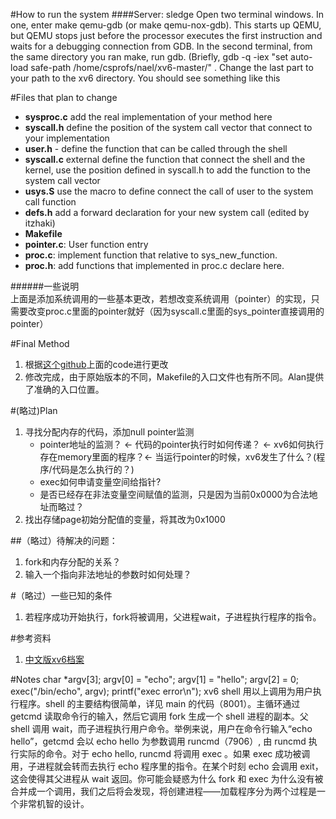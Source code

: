 #How to run the system
####Server: sledge
Open two terminal windows. In one, enter make qemu-gdb (or make qemu-nox-gdb). This starts up QEMU, but QEMU stops just before the processor executes the first instruction and waits for a debugging connection from GDB. In the second terminal, from the same directory you ran make, run gdb. (Briefly, gdb -q -iex "set auto-load safe-path /home/csprofs/nael/xv6-master/" . Change the last part to your path to the xv6 directory. You should see something like this

#Files that plan to change
- **sysproc.c** add the real implementation of your method here
- **syscall.h** define the position of the system call vector that connect to your implementation
- **user.h** - define the function that can be called through the shell
- **syscall.c** external define the function that connect the shell and the kernel, use the position defined in syscall.h to add the function to the system call vector
- **usys.S** use the macro to define connect the call of user to the system call function
- **defs.h** add a forward declaration for your new system call (edited by itzhaki)
- **Makefile**
- **pointer.c**: User function entry
- **proc.c**: implement function that relative to sys_new_function.
- **proc.h**: add functions that implemented in proc.c declare here.

######一些说明	
上面是添加系统调用的一些基本更改，若想改变系统调用（pointer）的实现，只需要改变proc.c里面的pointer就好（因为syscall.c里面的sys_pointer直接调用的pointer）

#Final Method
1. 根据[这个github](https://github.com/rschmukler/cs537-p3/commit/159f5e9407361a1dd9c1c33999100fe533871f9b)上面的code进行更改
2. 修改完成，由于原始版本的不同，Makefile的入口文件也有所不同。Alan提供了准确的入口位置。
	
	
#(略过)Plan
1. 寻找分配内存的代码，添加null pointer监测
	- pointer地址的监测？ <- 代码的pointer执行时如何传递？ <- xv6如何执行存在memory里面的程序？<- 当运行pointer的时候，xv6发生了什么？(程序/代码是怎么执行的？)
	- exec如何申请变量空间给指针? 
	- 是否已经存在非法变量空间赋值的监测，只是因为当前0x0000为合法地址而略过？
2. 找出存储page初始分配值的变量，将其改为0x1000


##（略过）待解决的问题：
1. fork和内存分配的关系？
2. 输入一个指向非法地址的参数时如何处理？

#（略过）一些已知的条件
1. 若程序成功开始执行，fork将被调用，父进程wait，子进程执行程序的指令。 

#参考资料
1. [中文版xv6档案](https://th0ar.gitbooks.io/xv6-chinese/content/content/chapter0.html)


#Notes
	char *argv[3];
	argv[0] = "echo";
	argv[1] = "hello";
	argv[2] = 0;
	exec("/bin/echo", argv);
	printf("exec error\n");
xv6 shell 用以上调用为用户执行程序。shell 的主要结构很简单，详见 main 的代码（8001）。主循环通过 getcmd 读取命令行的输入，然后它调用 fork 生成一个 shell 进程的副本。父 shell 调用 wait，而子进程执行用户命令。举例来说，用户在命令行输入“echo hello”，getcmd 会以 echo hello 为参数调用 runcmd（7906）, 由 runcmd 执行实际的命令。对于 echo hello, runcmd 将调用 exec 。如果 exec 成功被调用，子进程就会转而去执行 echo 程序里的指令。在某个时刻 echo 会调用 exit，这会使得其父进程从 wait 返回。你可能会疑惑为什么 fork 和 exec 为什么没有被合并成一个调用，我们之后将会发现，将创建进程——加载程序分为两个过程是一个非常机智的设计。


